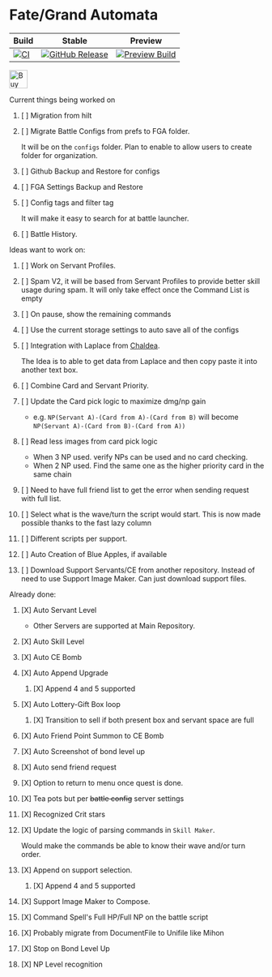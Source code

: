 # Fate/Grand Automata

| Build                                                                                                                                                       | Stable                                                                                                                                                                 | Preview                                                                                                                                                               |
|-------------------------------------------------------------------------------------------------------------------------------------------------------------|------------------------------------------------------------------------------------------------------------------------------------------------------------------------|-----------------------------------------------------------------------------------------------------------------------------------------------------------------------|
| [![CI](https://github.com/ArthurKun21/FGA-Preview/actions/workflows/ci.yml/badge.svg)](https://github.com/ArthurKun21/FGA-Preview/actions/workflows/ci.yml) | <a href="https://github.com/Fate-Grand-Automata/FGA/releases" target="_blank"><img alt="GitHub Release" src="https://img.shields.io/github/v/release/Fate-Grand-Automata/FGA?include_prereleases"></a> | [![Preview Build](https://img.shields.io/github/release/ArthurKun21/FGA-Preview-Build.svg?maxAge=3600&label=download)](https://github.com/ArthurKun21/FGA-Preview-Build/releases) |

<a href='https://ko-fi.com/arthurkun21' target='_blank'><img height='36' style='border:0px;height:36px;' src='https://storage.ko-fi.com/cdn/kofi2.png?v=3' border='0' alt='Buy Me a Coffee at ko-fi.com' /></a>

Current things being worked on

1. [ ] Migration from hilt
  
2. [ ] Migrate Battle Configs from prefs to FGA folder.

     It will be on the `configs` folder. Plan to enable to allow users to create folder for organization.
   
3. [ ] Github Backup and Restore for configs
  
4. [ ] FGA Settings Backup and Restore
  
5. [ ] Config tags and filter tag

     It will make it easy to search for at battle launcher.

6. [ ] Battle History.

Ideas want to work on:

1. [ ] Work on Servant Profiles.
   
2. [ ] Spam V2, it will be based from Servant Profiles to provide better skill usage during spam. It will only take effect once the Command List is empty

3. [ ] On pause, show the remaining commands
   
4. [ ] Use the current storage settings to auto save all of the configs

5. [ ] Integration with Laplace from [Chaldea](https://github.com/chaldea-center/chaldea).

    The Idea is to able to get data from Laplace and then copy paste it into another text box.

6. [ ] Combine Card and Servant Priority.

7. [ ] Update the Card pick logic to maximize dmg/np gain
    - e.g. `NP(Servant A)-(Card from A)-(Card from B)` will become `NP(Servant A)-(Card from B)-(Card from A))`

8. [ ] Read less images from card pick logic
    - When 3 NP used. verify NPs can be used and no card checking.
    - When 2 NP used. Find the same one as the higher priority card in the same chain

9. [ ] Need to have full friend list to get the error when sending request with full list.
    
10. [ ] Select what is the wave/turn the script would start. This is now made possible thanks to the fast lazy column

11. [ ] Different scripts per support.

12. [ ] Auto Creation of Blue Apples, if available
  
13. [ ] Download Support Servants/CE from another repository. Instead of need to use Support Image Maker. Can just download support files.

Already done:

1. [X] Auto Servant Level
    - Other Servers are supported at Main Repository.

2. [X] Auto Skill Level

3. [X] Auto CE Bomb

4. [X] Auto Append Upgrade
    1. [X] Append 4 and 5 supported

5. [X] Auto Lottery-Gift Box loop
    1. [X] Transition to sell if both present box and servant space are full
       
6. [X] Auto Friend Point Summon to CE Bomb

7. [X] Auto Screenshot of bond level up

8. [X] Auto send friend request

9. [X] Option to return to menu once quest is done.

10. [X] Tea pots but per ~~battle config~~ server settings

11. [X] Recognized Crit stars
    
12. [X] Update the logic of parsing commands in `Skill Maker`.

    Would make the commands be able to know their wave and/or turn order.

13. [X] Append on support selection.
    1. [X] Append 4 and 5 supported

14. [X] Support Image Maker to Compose.

15. [X] Command Spell's Full HP/Full NP on the battle script
    
16. [X] Probably migrate from DocumentFile to Unifile like Mihon
    
17. [X] Stop on Bond Level Up
    
18. [X] NP Level recognition

